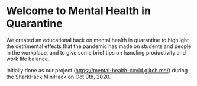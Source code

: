 Welcome to Mental Health in Quarantine
=================

We created an educational hack on mental health in quarantine to highlight the detrimental effects that the pandemic has made on students and people in the workplace, and to give some brief tips on handling productivity and work life balance.

Initially done as our project (https://mental-health-covid.glitch.me/) during the SharkHack MiniHack on Oct 9th, 2020.
